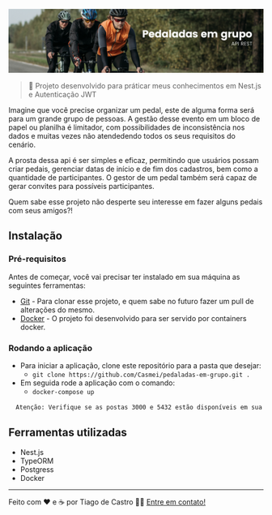 
![Logo](github-images/banner-bike.png)

<!-- ME CONTRATA! -->

> 🔹 Projeto desenvolvido para práticar meus conhecimentos em Nest.js e Autenticação JWT


Imagine que você precise organizar um pedal, este de alguma forma será para um grande grupo de pessoas. A gestão desse evento em um bloco de papel ou planilha é limitador, com possibilidades de inconsistência nos dados e muitas vezes não atendedendo todos os seus requisitos do cenário.

A prosta dessa api é ser simples e eficaz, permitindo que usuários possam criar pedais, gerenciar datas de início e de fim dos cadastros, bem como a quantidade de participantes. O gestor de um pedal também será capaz de gerar convites para possíveis participantes.

Quem sabe esse projeto não desperte seu interesse em fazer alguns pedais com seus amigos?!

## Instalação

### Pré-requisitos

Antes de começar, você vai precisar ter instalado em sua máquina as seguintes ferramentas:
- [Git](https://git-scm.com) - Para clonar esse projeto, e quem sabe no futuro fazer um pull de alterações do mesmo.
- [Docker](https://www.docker.com/) - O projeto foi desenvolvido para ser servido por containers docker.

### Rodando a aplicação
- Para iniciar a aplicação, clone este repositório para a pasta que desejar:
  - ```git clone https://github.com/Casmei/pedaladas-em-grupo.git .```
- Em seguida rode a aplicação com o comando:
  - ```docker-compose up```

```md
  Atenção: Verifique se as postas 3000 e 5432 estão disponíveis em sua máquina
```

## Ferramentas utilizadas

- Nest.js
- TypeORM
- Postgress
- Docker

---

Feito com ❤️ e ☕ por Tiago de Castro 👋🏽 [Entre em contato!](https://earnest-begonia-690754.netlify.app/)

